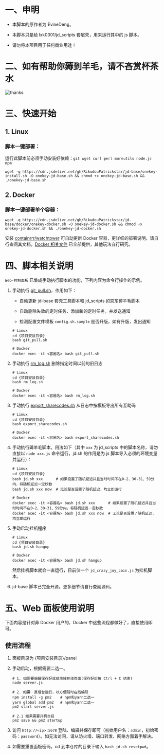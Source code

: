 # 一、申明

- 本脚本的原作者为 EvineDeng。

- 本脚本只是给 lxk0301/jd_scripts 套层壳，用来运行其中的 js 脚本。

- 请勿将本项目用于任何商业用途！

# 二、如有帮助你薅到羊毛，请不吝赏杯茶水

![thanks](thanks.png)

# 三、快速开始

## 1. Linux

### 脚本一键部署：

运行此脚本前必须手动安装好依赖：`git wget curl perl moreutils node.js npm`  
```shell
wget -q https://cdn.jsdelivr.net/gh/RikudouPatrickstar/jd-base/onekey-install.sh -O onekey-jd-base.sh && chmod +x onekey-jd-base.sh && ./onekey-jd-base.sh
```

## 2. Docker

### 脚本一键部署单个容器：

```shell
wget -q https://cdn.jsdelivr.net/gh/RikudouPatrickstar/jd-base/docker/onekey-docker.sh -O onekey-jd-docker.sh && chmod +x onekey-jd-docker.sh && ./onekey-jd-docker.sh
```

安装 [containrrr/watchtower](https://containrrr.dev/watchtower/) 可自动更新 Docker 容器，更详细的部署说明，请自行查阅其文档。[Docker 相关文件](docker/) 已全部提供，其他玩法自行研究。

# 四、脚本相关说明

`Web-控制面板` 已集成手动执行脚本的功能，下列内容为命令行操作的示例。 

1. 手动执行 [git_pull.sh](git_pull.sh)，作用如下：

    - 自动更新 jd-base 套壳工具脚本和 jd_scripts 的京东薅羊毛脚本

    - 自动删除失效的定时任务、添加新的定时任务，并发送通知

    - 检测配置文件模板 `config.sh.sample` 是否升版，如有升版，发出通知

    ```shell
    # Linux
    cd {项目安装目录}
    bash git_pull.sh

    # Docker
    docker exec -it <容器名> bash git_pull.sh
    ```

2. 手动执行 [rm_log.sh](rm_log.sh) 删除指定时间以前的旧日志

    ```shell
    # Linux
    cd {项目安装目录}
    bash rm_log.sh

    # Docker
    docker exec -it <容器名> bash rm_log.sh
    ```

3. 手动执行 [export_sharecodes.sh](export_sharecodes.sh) 从日志中按模板导出所有互助码

    ```shell
    # Linux
    cd {项目安装目录}
    bash export_sharecodes.sh

    # Docker
    docker exec -it <容器名> bash export_sharecodes.sh
    ```

4. 手动执行薅羊毛脚本，用法如下（其中 `xxx` 为 jd_scripts 中的脚本名称，请勿直接以 `node xxx.js` 命令运行，jd.sh 的作用是为 js 脚本导入必须的环境变量并运行）：

    ```shell
    # Linux
    cd {项目安装目录}
    bash jd.sh xxx      # 如果设置了随机延迟并且当时时间不在0-2、30-31、59分内，将随机延迟一定秒数
    bash jd.sh xxx now  # 无论是否设置了随机延迟，均立即运行

    # Docker
    docker exec -it <容器名> bash jd.sh xxx      # 如果设置了随机延迟并且当时时间不在0-2、30-31、59分内，将随机延迟一定秒数
    docker exec -it <容器名> bash jd.sh xxx now  # 无论是否设置了随机延迟，均立即运行
    ```

5. 手动启动挂机程序

    ```shell
    # Linux
    cd {项目安装目录}
    bash jd.sh hangup

    # Docker
    docker exec -it <容器名> bash jd.sh hangup
    ```
    然后挂机脚本就会一直运行，目前仅一个 `jd_crazy_joy_coin.js` 为挂机脚本。

6. jd-base 脚本已完全开源，更多细节请自行查阅源码。

# 五、Web 面板使用说明

下面内容是针对非 Docker 用户的，Docker 中这些流程都做好了，直接使用即可。

## 使用流程

1. 面板目录为 {项目安装目录}/panel

2. 手动启动，根据需要二选一。

    ```shell
    # 1. 如需要编辑保存好就结束掉在线页面(保存好后按 Ctrl + C 结束)
    node server.js

    # 2. 如需一直后台运行，以方便随时在线编辑
    npm install -g pm2    # npm和yarn二选一
    yarn global add pm2   # npm和yarn二选一
    pm2 start server.js
    
    # 2.1 如果需要开机自启
    pm2 save && pm2 startup
    ```

4. 访问 `http://<ip>:5678` 登陆、编辑并保存即可（初始用户名：`admin`，初始密码：`password`）。如无法访问，请从防火墙、端口转发、网络方面着手解决。

5. 如需要重置面板密码，cd 到本仓库的目录下输入 `bash jd.sh resetpwd`。
